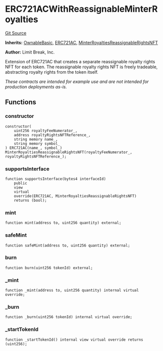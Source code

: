 # ERC721ACWithReassignableMinterRoyalties
[Git Source](https://github.com/zanzai-dev/creator-token-standards/blob/e3ca932d2edc594487078ba2c4da4e803f84d6a3/src/examples/erc721ac/ERC721ACWithReassignableMinterRoyalties.sol)

**Inherits:**
[OwnableBasic](/src/access/OwnableBasic.sol/abstract.OwnableBasic.md), [ERC721AC](/src/erc721c/ERC721AC.sol/abstract.ERC721AC.md), [MinterRoyaltiesReassignableRightsNFT](/src/programmable-royalties/MinterRoyaltiesReassignableRightsNFT.sol/abstract.MinterRoyaltiesReassignableRightsNFT.md)

**Author:**
Limit Break, Inc.

Extension of ERC721AC that creates a separate reassignable royalty rights NFT for each token.
The reassignable royalty rights NFT is freely tradeable, abstracting royalty rights from the token itself.

*These contracts are intended for example use and are not intended for production deployments as-is.*


## Functions
### constructor


```solidity
constructor(
    uint256 royaltyFeeNumerator_,
    address royaltyRightsNFTReference_,
    string memory name_,
    string memory symbol_
) ERC721AC(name_, symbol_) MinterRoyaltiesReassignableRightsNFT(royaltyFeeNumerator_, royaltyRightsNFTReference_);
```

### supportsInterface


```solidity
function supportsInterface(bytes4 interfaceId)
    public
    view
    virtual
    override(ERC721AC, MinterRoyaltiesReassignableRightsNFT)
    returns (bool);
```

### mint


```solidity
function mint(address to, uint256 quantity) external;
```

### safeMint


```solidity
function safeMint(address to, uint256 quantity) external;
```

### burn


```solidity
function burn(uint256 tokenId) external;
```

### _mint


```solidity
function _mint(address to, uint256 quantity) internal virtual override;
```

### _burn


```solidity
function _burn(uint256 tokenId) internal virtual override;
```

### _startTokenId


```solidity
function _startTokenId() internal view virtual override returns (uint256);
```

